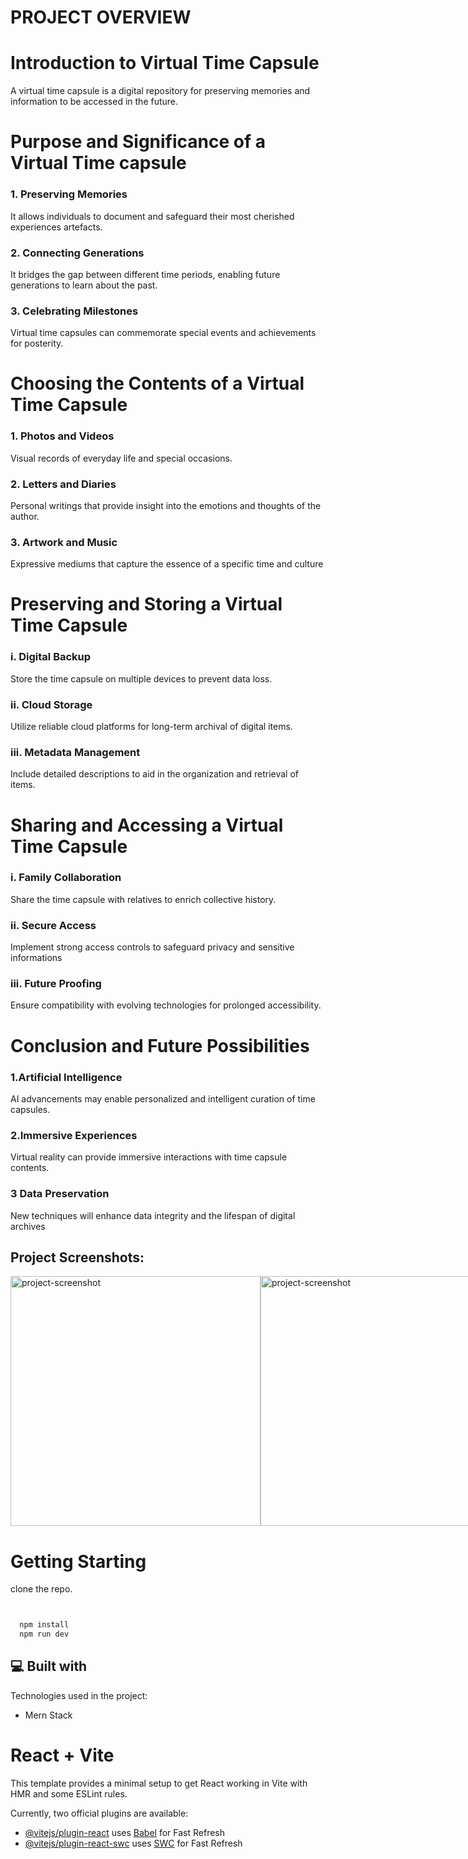 # PROJECT OVERVIEW

# Introduction to Virtual Time Capsule

A virtual time capsule is a digital repository for preserving memories and 
information to be accessed in the future.

<h1>Purpose and Significance of a Virtual Time capsule</h1>

<h3>  1. Preserving Memories</h3>
    It allows individuals to document and safeguard their most cherished experiences  artefacts.

<h3> 2. Connecting Generations </h3>
   It bridges the gap between different time periods, enabling future generations to learn about 
    the past.

<h3>  3. Celebrating Milestones</h3>
  
  Virtual time capsules can commemorate special events and achievements for posterity.

#  Choosing the Contents of a Virtual Time Capsule

<h3>  1. Photos and Videos</h3>
Visual records of everyday life and 
special occasions.

 <h3> 2. Letters and Diaries</h3>
Personal writings that provide insight 
into the emotions and thoughts of the 
author.
<h3>  3. Artwork and Music</h3>
Expressive mediums that capture the essence of a specific time and culture

 # Preserving and Storing a Virtual Time Capsule

 <h3> i. Digital Backup</h3>
Store the time capsule on 
multiple devices to prevent 
data loss.

<h3> ii. Cloud Storage</h3>
Utilize reliable cloud 
platforms for long-term 
archival of digital items.

<h3> iii. Metadata Management</h3>
Include detailed descriptions 
to aid in the organization and 
retrieval of items.


# Sharing and Accessing a Virtual Time Capsule

<h3> i. Family Collaboration</h3>
Share the time capsule with 
relatives to enrich collective 
history.

<h3> ii. Secure Access</h3> 
Implement strong access 
controls to safeguard privacy and 
sensitive informations

<h3> iii. Future Proofing</h3> 
Ensure compatibility with 
evolving technologies for 
prolonged accessibility.


# Conclusion and Future Possibilities
<h3>  1.Artificial Intelligence </h3> 
AI advancements may enable personalized and intelligent curation of time 
capsules.
<h3>  2.Immersive Experiences</h3> 
Virtual reality can provide immersive interactions with time capsule contents.
<h3>  3 Data Preservation</h3> 
New techniques will enhance data integrity and the lifespan of digital archives


<h2>Project Screenshots:</h2>

<div style="display: flex ">
<img src="/pubic/screenshot/img1.png" alt="project-screenshot" width="400" height="">
<img src="/pubic/screenshot/img2.png" alt="project-screenshot" width="400" height="">
<img src="/pubic/screenshot/img3.png" alt="project-screenshot" width="400" height="">
<img src="/pubic/screenshot/img4.png" alt="project-screenshot" width="400" height="">
<img src="/pubic/screenshot/img5.png" alt="project-screenshot" width="400" height="">
<img src="/pubic/screenshot/img6.png" alt="project-screenshot" width="400" height="">
<img src="/pubic/screenshot/img7.png" alt="project-screenshot" width="400" height="">
</div>



# Getting Starting
clone the repo.

```bash


  npm install 
  npm run dev
```

<h2>💻 Built with</h2>

Technologies used in the project:

*   Mern Stack


# React + Vite

This template provides a minimal setup to get React working in Vite with HMR and some ESLint rules.

Currently, two official plugins are available:

- [@vitejs/plugin-react](https://github.com/vitejs/vite-plugin-react/blob/main/packages/plugin-react/README.md) uses [Babel](https://babeljs.io/) for Fast Refresh
- [@vitejs/plugin-react-swc](https://github.com/vitejs/vite-plugin-react-swc) uses [SWC](https://swc.rs/) for Fast Refresh
